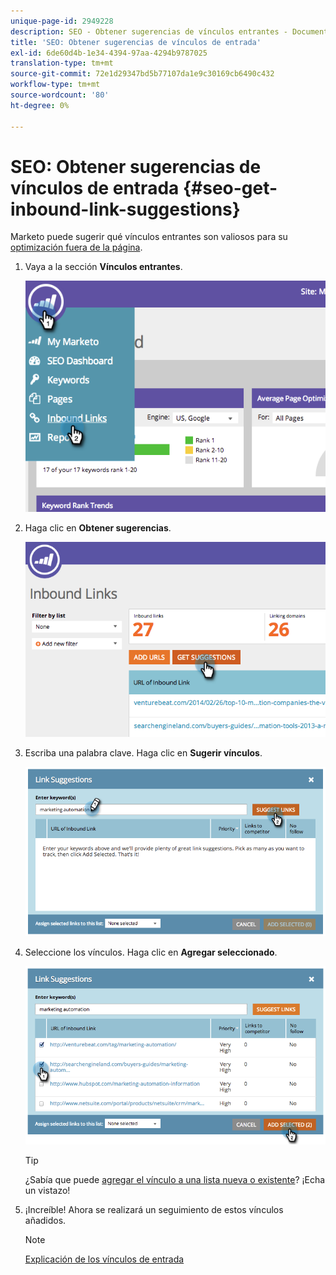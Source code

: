 ```yaml
---
unique-page-id: 2949228
description: SEO - Obtener sugerencias de vínculos entrantes - Documentos de Marketo - Documentación del producto
title: 'SEO: Obtener sugerencias de vínculos de entrada'
exl-id: 6de60d4b-1e34-4394-97aa-4294b9787025
translation-type: tm+mt
source-git-commit: 72e1d29347bd5b77107da1e9c30169cb6490c432
workflow-type: tm+mt
source-wordcount: '80'
ht-degree: 0%

---
```


# SEO: Obtener sugerencias de vínculos de entrada {#seo-get-inbound-link-suggestions}

Marketo puede sugerir qué vínculos entrantes son valiosos para su [optimización fuera de la página](/help/marketo/product-docs/additional-apps/seo/understanding-seo/understanding-search-engine-optimization.md).

1. Vaya a la sección **Vínculos entrantes**.

   ![](assets/image2014-9-18-13-3a20-3a44.png)

1. Haga clic en **Obtener sugerencias**.

   ![](assets/image2014-9-18-13-3a21-3a8.png)

1. Escriba una palabra clave. Haga clic en **Sugerir vínculos**.

   ![](assets/image2014-9-18-13-3a21-3a31.png)

1. Seleccione los vínculos. Haga clic en **Agregar seleccionado**.

   ![](assets/image2014-9-18-13-3a21-3a40.png)

   >[!TIP]
   >
   >¿Sabía que puede [agregar el vínculo a una lista nueva o existente](/help/marketo/product-docs/additional-apps/seo/inbound-links/seo-add-remove-an-inbound-link-url-from-a-list.md)? ¡Echa un vistazo!

1. ¡Increíble! Ahora se realizará un seguimiento de estos vínculos añadidos.

   >[!NOTE]
   >
   >[Explicación de los vínculos de entrada](/help/marketo/product-docs/additional-apps/seo/inbound-links/seo-understanding-inbound-links.md)
